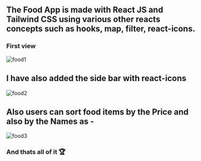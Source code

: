 ## The Food App is made with React JS and Tailwind CSS using various other reacts concepts such as hooks, map, filter, react-icons.

### First view
![food1](https://user-images.githubusercontent.com/76623158/210590196-dd27f185-8b22-4724-928b-7dc3a5b51e8e.jpg)

## I have also added the side bar with react-icons 
![food2](https://user-images.githubusercontent.com/76623158/210590295-36baccd2-1d89-4efe-90f3-c8da499c85ae.jpg)

## Also users can sort food items by the Price and also by the Names as -
![food3](https://user-images.githubusercontent.com/76623158/210590428-6a03e2db-18d1-40a3-ae7c-3f5a90e6355e.jpg)

### And thats all of it 🏆
